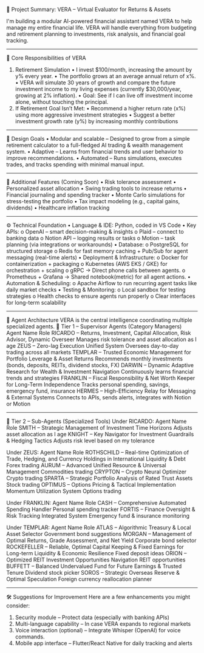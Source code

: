 🧠 Project Summary: VERA – Virtual Evaluator for Returns & Assets

I'm building a modular AI-powered financial assistant named VERA to help manage my entire financial life. VERA will handle everything from budgeting and retirement planning to investments, risk analysis, and financial goal tracking.
________________________________________
🌱 Core Responsibilities of VERA
1. Retirement Simulation
•	I invest $100/month, increasing the amount by y% every year.
•	The portfolio grows at an average annual return of x%.
•	VERA will simulate 30 years of growth and compare the future investment income to my living expenses (currently $30,000/year, growing at 2% inflation).
•	Goal: See if I can live off investment income alone, without touching the principal.
2. If Retirement Goal Isn’t Met:
•	Recommend a higher return rate (x%) using more aggressive investment strategies 
•	Suggest a better investment growth rate (y%) by increasing monthly contributions
________________________________________
🧩 Design Goals
•	Modular and scalable  – Designed to grow from a simple retirement calculator to a full-fledged AI trading & wealth management system.
•	Adaptive – Learns from financial trends and user behavior to improve recommendations.
•	Automated – Runs simulations, executes trades, and tracks spending with minimal manual input.
________________________________________
🔄 Additional Features (Coming Soon)
•	Risk tolerance assessment
•	Personalized asset allocation
•	Swing trading tools to increase returns
•	Financial journaling and spending tracker
•	Monte Carlo simulations for stress-testing the portfolio
•	Tax impact modeling (e.g., capital gains, dividends)
•	Healthcare inflation tracking
________________________________________
⚙️ Technical Foundation
•	Language & IDE: Python, coded in VS Code
•	Key APIs:
o	OpenAI – smart decision-making & insights
o	Plaid – connect to banking data
o	Notion API – logging results or tasks
o	Motion – task planning (via integrations or workarounds)
•	Database:
o	PostgreSQL for structured storage
o	Redis for fast memory caching + Pub/Sub for agent messaging (real-time alerts)
•	Deployment & Infrastructure:
o	Docker for containerization + packaging
o	Kubernetes (AWS EKS / GKE) for orchestration + scaling
o	gRPC → Direct phone calls between agents.
o	Prometheus + Grafana → Shared notebook(metric) for all agent actions.
•	Automation & Scheduling:
o	Apache Airflow to run recurring agent tasks like daily market checks
•	Testing & Monitoring:
o	Local sandbox for testing strategies
o	Health checks to ensure agents run properly
o	Clear interfaces for long-term scalability
________________________________________
🧠 Agent Architecture
VERA is the central intelligence coordinating multiple specialized agents.
🧩 Tier 1 – Supervisor Agents (Category Managers)
Agent Name	Role
RICARDO – Returns, Investment, Capital Allocation, Risk Advisor, Dynamic Overseer	Manages risk tolerance and asset allocation as I age
ZEUS – Zero-lag Execution Unified System	Oversees day-to-day trading across all markets
TEMPLAR – Trusted Economic Management for Portfolio Leverage & Asset Returns	Recommends monthly investments (bonds, deposits, REITs, dividend stocks, FX)
DARWIN – Dynamic Adaptive Research for Wealth & Investment Navigation	Continuously learns financial trends and strategies
FRANKLIN – Fiscal Responsibility & Net Worth Keeper for Long-Term Independence	Tracks personal spending, savings, emergency fund, insurance
HERMES – High-Efficiency Relay for Messaging & External Systems	Connects to APIs, sends alerts, integrates with Notion or Motion









________________________________________
🔧 Tier 2 – Sub-Agents (Specialized Tools)
Under RICARDO:
Agent Name	Role
SMITH – Strategic Management of Investment Time Horizons	Adjusts asset allocation as I age
KNIGHT – Key Navigator for Investment Guardrails & Hedging Tactics	Adjusts risk level based on my tolerance

Under ZEUS:
Agent Name	Role
ROTHSCHILD – Real-time Optimization of Trade, Hedging, and Currency Holdings in International Liquidity & Debt	Forex trading
AURUM – Advanced Unified Resource & Universal Management	Commodities trading
CRYPTON – Crypto Neural Optimizer	Crypto trading
SPARTA – Strategic Portfolio Analysis of Rated Trust Assets	Stock trading
OPTIMUS – Options Pricing & Tactical Implementation Momentum Utilization System	Options trading

Under FRANKLIN:
Agent Name	Role
CASH – Comprehensive Automated Spending Handler	Personal spending tracker
FORTIS – Finance Oversight & Risk Tracking Integrated System	Emergency fund & insurance monitoring


Under TEMPLAR:
Agent Name	Role
ATLAS – Algorithmic Treasury & Local Asset Selector	Government bond suggestions
MORGAN – Management of Optimal Returns, Grade Assessment, and Net Yield	Corporate bond selector
ROCKEFELLER – Reliable, Optimal Capital Keeping & Fixed Earnings for Long-term Liquidity & Economic Resilience	Fixed deposit ideas
ORION – Optimized REIT Investment Opportunities Navigation	REIT opportunities
BUFFETT – Balanced Undervalued Fund for Future Earnings & Trusted Tenure	Dividend stock picker
SOROS – Strategic Overseas Reserve & Optimal Speculation	Foreign currency reallocation planner

________________________________________
🛠 Suggestions for Improvement
Here are a few enhancements you might consider:
1.	Security module – Protect data (especially with banking APIs)
2.	Multi-language capability – In case VERA expands to regional markets
3.	Voice interaction (optional) – Integrate Whisper (OpenAI) for voice commands.
4.	Mobile app interface – Flutter/React Native for daily tracking and alerts





